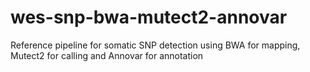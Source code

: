 # wes-snp-bwa-mutect2-annovar
Reference pipeline for somatic SNP detection using BWA for mapping, Mutect2 for calling and Annovar for annotation

